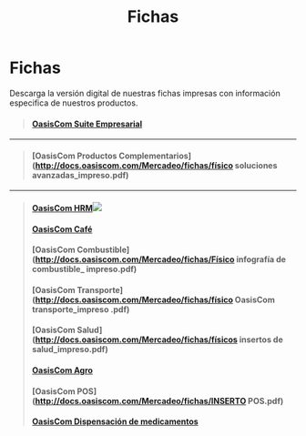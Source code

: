 ﻿---
layout: default
title: Fichas
permalink: /Mercadeo/fichas
editable: si
---

# Fichas

Descarga la versión digital de nuestras fichas impresas con información especifica de nuestros productos.

>#### [OasisCom Suite Empresarial](http://docs.oasiscom.com/Mercadeo/fichas/Físico_solución_general_impreso.pdf)

---
>#### [OasisCom Productos Complementarios](http://docs.oasiscom.com/Mercadeo/fichas/físico soluciones avanzadas_impreso.pdf)

---
>#### [OasisCom HRM](http://docs.oasiscom.com/Mercadeo/fichas/HRM-Ficha.pdf)![](http://docs.oasiscom.com/Mercadeo/fichas/Gift_new100gif.gif)
>#### [OasisCom Café](http://docs.oasiscom.com/Mercadeo/fichas/físico_inserto_café_impreso.pdf)
>#### [OasisCom Combustible](http://docs.oasiscom.com/Mercadeo/fichas/Físico infografía de combustible_ impreso.pdf)
>#### [OasisCom Transporte](http://docs.oasiscom.com/Mercadeo/fichas/físico OasisCom transporte_impreso .pdf)
>#### [OasisCom Salud](http://docs.oasiscom.com/Mercadeo/fichas/físicos insertos de salud_impreso.pdf)
>#### [OasisCom Agro](http://docs.oasiscom.com/Mercadeo/fichas/inserto-OasisCom_agro.pdf)
>#### [OasisCom POS](http://docs.oasiscom.com/Mercadeo/fichas/INSERTO POS.pdf)
>#### [OasisCom Dispensación de medicamentos](http://docs.oasiscom.com/Mercadeo/fichas/Dispensacion-de-medicamentos-Ficha-oasiscom.pdf)



